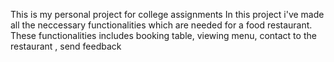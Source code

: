 This is my personal project for college assignments 
In this project i've made all the neccessary functionalities which are needed for a food restaurant.
These functionalities includes booking table, viewing menu, contact to the restaurant , send feedback
